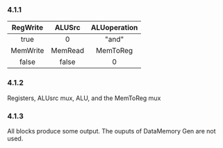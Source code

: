 ### 4.1.1

| RegWrite | ALUSrc  | ALUoperation |
| :------: | :-----: | :----------: |
|   true   |    0    |    "and"     |
| MemWrite | MemRead |   MemToReg   |
|  false   |  false  |      0       |
### 4.1.2
Registers, ALUsrc mux, ALU, and the MemToReg mux

### 4.1.3
All blocks produce some output. The ouputs of DataMemory Gen are not used.